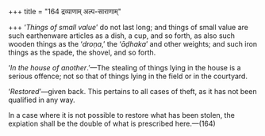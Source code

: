 +++
title = "164 द्रव्याणाम् अल्प-साराणाम्"

+++
‘*Things of small value*’ do not last long; and things of small value
are such earthenware articles as a dish, a cup, and so forth, as also
such wooden things as the ‘*droṇa*,’ the ‘*āḍhaka*’ and other weights;
and such iron things as the spade, the shovel, and so forth.

‘*In the house of another*.’—The stealing of things lying in the house
is a serious offence; not so that of things lying in the field or in the
courtyard.

‘*Restored*’—given back. This pertains to all cases of theft, as it has
not been qualified in any way.

In a case where it is not possible to restore what has been stolen, the
expiation shall be the double of what is prescribed here.—(164)


